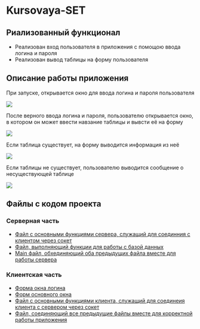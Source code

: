 # Kursovaya-SET
## Риализованный функционал
* Реализован вход пользователя в приложения с помощою ввода логина и пароля
* Реализован вывод таблицы на форму пользователя

## Описание работы приложения
При запуске, открывается окно для ввода логина и пароля пользователя 

![](https://github.com/YUBobov/Kursovaya-ABS/blob/master/screenshots/LoginForm.PNG?raw=true)

После верного ввода логина и пароля, пользователю открывается окно, в котором он может ввести навзание таблицы и вывсти её на форму

![](https://github.com/YUBobov/Kursovaya-ABS/blob/master/screenshots/TableForm.PNG?raw=true)

Если таблица существует, на форму выводится информация из неё

![](https://github.com/YUBobov/Kursovaya-ABS/blob/master/screenshots/TablichaEst.PNG?raw=true)

Если таблицы не существует, пользователю выводится сообщение о несуществующей таблице

![](https://github.com/YUBobov/Kursovaya-ABS/blob/master/screenshots/TablichiNet.PNG?raw=true)

## Файлы с кодом проекта

### Серверная часть
* [Файл с основными функциями сервера, служащий для соединния с клиентом через сокет](https://github.com/YUBobov/Kursovaya-ABS/blob/master/server/serv_con.py)
* [Файл, выполняющий функции для работы с базой данных](https://github.com/YUBobov/Kursovaya-ABS/blob/master/server/bd_con.py)
* [Main файл, обхединяющий оба предыдущих файла вместе для работы сервера](https://github.com/YUBobov/Kursovaya-ABS/blob/master/server/main.py)

### Клиентская часть
* [Форма окна логина](https://github.com/YUBobov/Kursovaya-ABS/blob/master/klient/loginForm.py)
* [Форм основного окна](https://github.com/YUBobov/Kursovaya-ABS/blob/master/klient/test1.py)
* [Файл с основными функциями клиента, служащий для соединеия клиента с сервером через сокет](https://github.com/YUBobov/Kursovaya-ABS/blob/master/klient/sever.py)
* [Файл, соединяющий все предыдущие файлы вместе для корректной работы приложения](https://github.com/YUBobov/Kursovaya-ABS/blob/master/klient/kli_conn.py)

